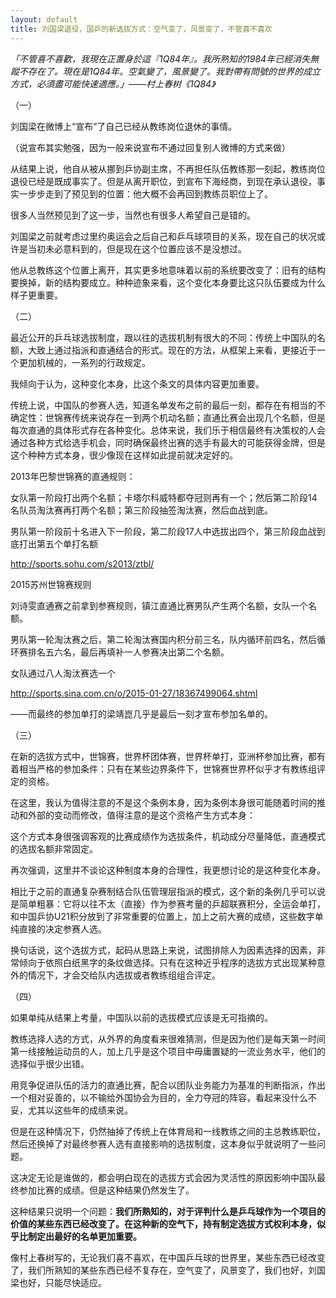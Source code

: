 ```yaml
---
layout: default
title: 刘国梁退役，国乒的新选拔方式：空气变了，风景变了，不管喜不喜欢
---
```


*「不管喜不喜歡，我現在正置身於這『1Q84年』。我所熟知的1984年已經消失無蹤不存在了。現在是1Q84年。空氣變了，風景變了。我對帶有問號的世界的成立方式，必須盡可能快速適應。」——村上春树《1Q84》*

（一）

刘国梁在微博上“宣布”了自己已经从教练岗位退休的事情。

（说宣布其实勉强，因为一般来说宣布不通过回复别人微博的方式来做）

从结果上说，他自从被从挪到乒协副主席，不再担任队伍教练那一刻起，教练岗位退役已经是既成事实了。但是从离开职位，到宣布下海经商，到现在承认退役，事实一步步走到了预见到的位置：他大概不会再回到教练员职位上了。

很多人当然预见到了这一步，当然也有很多人希望自己是错的。

刘国梁之前就考虑过里约奥运会之后自己和乒乓球项目的关系，现在自己的状况或许是当初未必意料到的，但是现在这个位置应该不是没想过。

他从总教练这个位置上离开，其实更多地意味着以前的系统要改变了：旧有的结构要换掉，新的结构要成立。种种迹象来看，这个变化本身要比这只队伍要成为什么样子更重要。

（二）

最近公开的乒乓球选拔制度，跟以往的选拔机制有很大的不同：传统上中国队的名额，大致上通过指派和直通结合的形式。现在的方法，从框架上来看，更接近于一个更加机械的，一系列的行政规定。

我倾向于认为，这种变化本身，比这个条文的具体内容更加重要。

传统上说，中国队的参赛人选，知道名单发布之前的最后一刻，都存在有相当的不确定性：世锦赛传统来说存在一到两个机动名额；直通比赛会出现几个名额，但是每次直通的具体形式存在各种变化。总体来说，我们乐于相信最终有决策权的人会通过各种方式给选手机会，同时确保最终出赛的选手有最大的可能获得金牌，但是这个种种方式本身，很少像现在这样如此提前就决定好的。

2013年巴黎世锦赛的直通规则：

女队第一阶段打出两个名额；卡塔尔科威特都夺冠则再有一个；然后第二阶段14名队员淘汰赛再打两个名额；第三阶段抽签淘汰赛，然后血战到底。

男队第一阶段前十名进入下一阶段，第二阶段17人中选拔出四个，第三阶段血战到底打出第五个单打名额

http://sports.sohu.com/s2013/ztbl/

2015苏州世锦赛规则

刘诗雯直通赛之前拿到参赛规则，镇江直通比赛男队产生两个名额，女队一个名额。

男队第一轮淘汰赛之后，第二轮淘汰赛国内积分前三名，队内循环前四名，然后循环赛排名五六名，最后再填补一人参赛决出第二个名额。

女队通过八人淘汰赛选一个

http://sports.sina.com.cn/o/2015-01-27/18367499064.shtml

——而最终的参加单打的梁靖崑几乎是最后一刻才宣布参加名单的。

（三）

在新的选拔方式中，世锦赛，世界杯团体赛，世界杯单打，亚洲杯参加比赛，都有着相当严格的参加条件：只有在某些边界条件下，世锦赛世界杯似乎才有教练组评定的资格。

在这里，我认为值得注意的不是这个条例本身，因为条例本身很可能随着时间的推动和外部的变动而修改，值得注意的是这个资格产生方式本身：

这个方式本身很强调客观的比赛成绩作为选拔条件，机动成分尽量降低，直通模式的选拔名额非常固定。

再次强调，这里并不谈论这种制度本身的合理性，我更想讨论的是这种变化本身。

相比于之前的直通复杂赛制结合队伍管理层指派的模式，这个新的条例几乎可以说是简单粗暴：它将以往不太（直接）作为参赛考量的乒超联赛积分，全运会单打，和中国乒协U21积分放到了非常重要的位置上，加上之前大赛的成绩，这些数字单纯直接的决定参赛人选。

换句话说，这个选拔方式，起码从思路上来说，试图排除人为因素选择的因素，非常倾向于依照白纸黑字的条纹做选择。只有在这种近乎程序的选拔方式出现某种意外的情况下，才会交给队内选拔或者教练组组合评定。

（四）

如果单纯从结果上考量，中国队以前的选拔模式应该是无可指摘的。

教练选择人选的方式，从外界的角度看来很难猜测，但是因为他们是每天第一时间第一线接触运动员的人，加上几乎是这个项目中毋庸置疑的一流业务水平，他们的选择似乎很少出错。

用竞争促进队伍的活力的直通比赛，配合以团队业务能力为基准的判断指派，作出一个相对妥善的，以不输给外国协会为目的，全力夺冠的阵容，看起来没什么不妥，尤其以这些年的成绩来说。

但是在这种情况下，仍然抽掉了传统上在体育局和一线教练之间的主总教练职位，然后还换掉了对最终参赛人选有直接影响的选拔制度，这本身似乎就说明了一些问题。

这决定无论是谁做的，都会明白现在的选拔方式会因为灵活性的原因影响中国队最终参加比赛的成绩。但是这种结果仍然发生了。

这种结果只说明一个问题：**我们所熟知的，对于评判什么是乒乓球作为一个项目的价值的某些东西已经改变了。在这种新的空气下，持有制定选拔方式权利本身，似乎比制定出最好的名单更加重要。**

像村上春树写的，无论我们喜不喜欢，在中国乒乓球的世界里，某些东西已经改变了，我们所熟知的某些东西已经不复存在，空气变了，风景变了，我们也好，刘国梁也好，只能尽快适应。